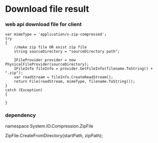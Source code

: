 # Download file result

### web api download file for client 

    var mimeType = 'application/x-zip-compressed';
    try
    {
        //make zip file OR exist zip file
        string sourceDirectory = "sourceDirectory path";
    
        IFileProvider provider = new PhysicalFileProvider(sourceDirectory);
        IFileInfo fileInfo = provider.GetFileInfo(filename.ToString() + ".zip");
        var readStream = fileInfo.CreateReadStream();
        return File(readStream, mimeType, filename.ToString());
    }
    catch (Exception)
    {

    }




### dependency
namespace System.IO.Compression.ZipFile

ZipFile.CreateFromDirectory(startPath, zipPath);



